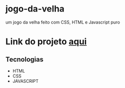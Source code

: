 # jogo-da-velha
um jogo da velha feito com CSS, HTML e Javascript puro

<h1> Link do projeto <a href="https://italomirandasantiago.github.io/jogo-da-velha/">aqui</a></h1>


<h2>Tecnologias</h2>

<ul>
<li>HTML</li>
<li>CSS</li> 
<li>JAVASCRIPT</li>  
</ul>
